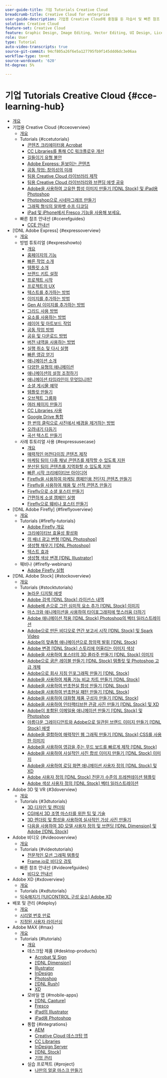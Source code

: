```yaml
---
user-guide-title: 기업 Tutorials Creative Cloud
breadcrumb-title: Creative Cloud for enterprise
user-guide-description: 기업용 Creative Cloud에 중점을 둔 자습서 및 빠른 참조 안내서 보기
solution: Creative Cloud
feature-set: Creative Cloud
feature: Graphic Design, Image Editing, Vector Editing, UI Design, Licensable Assets, Gen AI, Video Editing, 3D
role: User
type: Tutorial
auto-video-transcripts: true
source-git-commit: 94cf805a26f6e5a127795fb9f145ddd6dc3e06aa
workflow-type: tm+mt
source-wordcount: '620'
ht-degree: 5%

---
```



# 기업 Tutorials Creative Cloud {#cce-learning-hub}

+ [개요](overview.md)
+ 기업용 Creative Cloud {#cceoverview}
   + [개요](cce/overview-cce.md)
   + Tutorials {#ccetutorials}
      + [콘텐츠 크리에이터용 Acrobat](cce/acrobat-content-creators.md)
      + [CC Libraries를 통해 CC 워크플로우 개선](cce/cc-workflows-cc-libraries.md)
      + [길들이기 유형 불안](cce/taming-type-anxiety.md)
      + [Adobe Express: 돋보이는 콘텐츠](cce/adobe-express-content-that-stands-out.md)
      + [공동 작업: 창의성의 미래](cce/collaboration-the-future-of-creativity.md)
      + [팀용 Creative Cloud 라이브러리 제작](cce/ccteamlibraries.md)
      + [팀용 Creative Cloud 라이브러리와 브랜딩 에셋 공유](cce/sharecclibraries.md)
      + [Adobe을 사용하여 고유한 합성 이미지 만들기 [!DNL Stock] 및 iPad용 Photoshop](cce/compositepsipad.md)
      + [Photoshop으로 시네마그래프 만들기](cce/cinemagraphps.md)
      + [그래픽 형식의 알파벳 수프 디코딩](cce/alphabetsoup.md)
      + [iPad 및 iPhone에서 Fresco 기능을 사용해 보세요.](cce/frescoworkshop.md)
   + 빠른 참조 안내선 {#ccerefguides}
      + [CCE 안내선](quick-reference/overview-ref.md)
+ [!DNL Adobe Express] {#expressoverview}
   + [개요](express/overview-express.md)
   + 방법 튜토리얼 {#expresshowto}
      + [개요](express/overview-express-how-to.md)
      + [홈페이지의 기능](express/get-started.md)
      + [빠른 작업 소개](express/quick-actions.md)
      + [템플릿 소개](express/introduction-templates.md)
      + [브랜드 키트 설정](express/brand.md)
      + [프로젝트 시작](express/new-project.md)
      + [프로젝트의 UX](express/workspace.md)
      + [텍스트를 추가하는 방법](express/text-effects.md)
      + [이미지를 추가하는 방법](express/image-effects.md)
      + [Gen AI 이미지를 추가하는 방법](express/add-gen-ai-image.md)
      + [그리드 사용 방법](express/grids.md)
      + [요소를 사용하는 방법](express/add-design-assets.md)
      + [레이어 및 아트보드 작업](express/layers.md)
      + [공동 작업 방법](express/collaborate.md)
      + [공유 및 다운로드 방법](express/share.md)
      + [버전 내역을 사용하는 방법](express/version-history.md)
      + [실행 취소 및 다시 실행](express/undo-redo.md)
      + [빠른 영감 얻기](express/get-inspiration.md)
      + [애니메이션 소개](express/intro-animation.md)
      + [다양한 유형의 애니메이션](express/different-types-animation.md)
      + [애니메이션의 설정 조정하기](express/tweak-animation.md)
      + [애니메이션 타임라인이 무엇입니까?](express/animation-timeline.md)
      + [소셜 게시물 예약](express/schedule.md)
      + [템플릿 만들기](express/create-templates.md)
      + [오브젝트 그룹화](express/group-objects.md)
      + [여러 페이지 만들기](express/multiple-pages.md)
      + [CC Libraries 사용](express/cc-libraries.md)
      + [Google Drive 통합](express/google-drive.md)
      + [한 번의 클릭으로 사진에서 배경을 제거하는 방법](express/remove-background.md)
      + [오려내기 다듬기](express/refine-cutout.md)
      + [곡선 텍스트 만들기](express/create-curved-text.md)
   + 사례 튜토리얼 사용 {#expressusecase}
      + [개요](express/overview-express-use-case-tutorials.md)
      + [매력적인 머천다이징 콘텐츠 제작](express/compelling-merchandise.md)
      + [마케팅 팀이 다중 채널 콘텐츠를 제작할 수 있도록 지원](express/multi-channel-marketing-content.md)
      + [분산된 팀이 콘텐츠를 지역화할 수 있도록 지원](express/localized-marketing-content.md)
      + [빠른 시작 크리에이티브 아이디어](express/jumpstart-ideation.md)
      + [Firefly을 사용하여 마케팅 캠페인용 전단지 콘텐츠 만들기](express/create-local-marketing.md)
      + [Firefly을 사용하여 채용 및 선적 콘텐츠 만들기](express/create-on-boarding.md)
      + [Firefly으로 소셜 포스터 만들기](express/create-social-posters.md)
      + [간편하게 소셜 캠페인 실행](express/create-blog-graphics.md)
      + [Firefly으로 웨비나 포스터 만들기](express/create-webinar-poster.md)
+ [!DNL Adobe Firefly] {#fireflyoverview}
   + [개요](firefly/overview-firefly.md)
   + Tutorials {#firefly-tutorials}
      + [Adobe Firefly 개요](firefly/overview-of-firefly.md)
      + [크리에이티브 효율성 활성화](firefly/enable-creative-efficiency.md)
      + [의 배너 광고 변형 [!DNL Photoshop]](firefly/web-banner-ad.md)
      + [생성형 채우기 [!DNL Photoshop]](firefly/generative-fill.md)
      + [텍스트 효과](firefly/text-effects.md)
      + [생성형 색상 변경 [!DNL Illustrator]](firefly/generative-recolor.md)
   + 웨비나 {#firefly-webinars}
      + [Adobe Firefly 실험](firefly/webinar-experimenting.md)
+ [!DNL Adobe Stock] {#stockoverview}
   + [개요](stock/overview-stock.md)
   + Tutorials {#stocktutorials}
      + [놀라운 디지털 에셋](stock/stunning-digital-assets.md)
      + [Adobe 검색 [!DNL Stock] 라이선스 내역](stock/searchstock.md)
      + [Adobe에 손으로 그린 심미적 요소 추가 [!DNL Stock] 이미지](stock/handdrawn.md)
      + [마스크와 애니메이션을 사용하여 타이포그래피에 멋스러움 더하기](stock/flairtypography.md)
      + [Adobe 애니메이션 적용 [!DNL Stock] Photoshop의 벡터 일러스트레이션](stock/animatevector.md)
      + [Adobe으로 만든 비디오로 연간 보고서 시작 [!DNL Stock] 및 Spark Video](stock/annualreport.md)
      + [Adobe의 맞춤형 애니메이션으로 창의력 발휘 [!DNL Stock]](stock/customanimations.md)
      + [Adobe 변경 [!DNL Stock] 스토리에 어울리는 이미지 색상](stock/changecolors.md)
      + [Adobe을 사용하여 포스터의 3D 콜라주 만들기 [!DNL Stock] 이미지](stock/collage.md)
      + [Adobe으로 굵은 레이블 만들기 [!DNL Stock] 템플릿 및 Photoshop 고급 개체](stock/boldlabel.md)
      + [Adobe으로 회사 지침 인포그래픽 만들기 [!DNL Stock]](stock/infographic.md)
      + [Adobe을 사용하여 제품 기능 비교 차트 만들기 [!DNL Stock]](stock/featurecomparison.md)
      + [Adobe을 사용하여 반초현실 합성 만들기 [!DNL Stock]](stock/surrealcomposite.md)
      + [Adobe을 사용하여 반초현실 패턴 만들기 [!DNL Stock]](stock/surrealpattern.md)
      + [Adobe을 사용하여 대화형 제품 구성자 만들기 [!DNL Stock]](stock/productconfigurator.md)
      + [Adobe을 사용하여 인터랙티브한 관광 사진 만들기 [!DNL Stock] 및 XD](stock/interactivetourismphoto.md)
      + [Adobe이 포함된 이메일용 애니메이션 만들기 [!DNL Stock] 및 Photoshop](stock/animationemail.md)
      + [아름다운 그레이디언트와 Adobe으로 일관된 브랜드 이미지 만들기 [!DNL Stock] 에셋](stock/brandgradients.md)
      + [Adobe을 결합하여 매력적인 웹 그래픽 만들기 [!DNL Stock] CSS를 사용한 이미지](stock/webgraphics.md)
      + [Adobe을 사용하여 영감을 주는 무드 보드를 빠르게 제작 [!DNL Stock]](stock/moodboard.md)
      + [Adobe을 사용하여 사실적인 사진 합성 이미지 만들기 [!DNL Stock] 이미지](stock/realisticcomposite.md)
      + [Adobe을 사용하여 로딩 화면 애니메이션 사용자 정의 [!DNL Stock] 및 XD](stock/loadingscreen.md)
      + [Adobe 사용자 정의 [!DNL Stock] 전문가 수준의 프레젠테이션 템플릿](stock/presentationtemplate.md)
      + [Adobe 색상 사용자 정의 [!DNL Stock] 벡터 일러스트레이션](stock/customizecolors.md)
+ Adobe 3D 및 VR {#3doverview}
   + [개요](3di/overview-3di.md)
   + Tutorials {#3dtutorials}
      + [3D 디자인 및 렌더링](3di/substance-3d-stager.md)
      + [CGI에서 3D 조명 마스터를 위한 팁 및 기술](3di/mastering3dlighting.md)
      + [3D 렌더링 및 합성을 사용하여 실사적인 가상 사진 만들기](3di/photorealistic.md)
      + [다음을 사용하여 3D 모델 사용자 정의 및 브랜딩 [!DNL Dimension] 및 Adobe [!DNL Stock]](3di/3ddimensionstock.md)
+ Adobe 비디오 {#videooverview}
   + [개요](dva/overview-dva.md)
   + Tutorials {#videotutorials}
      + [전문적인 모션 그래픽 템플릿](dva/motion-graphics-templates.md)
      + [Frame.io로 비디오 검토](dva/video-review-frame-io.md)
   + 빠른 참조 안내선 {#videorefguides}
      + [비디오 안내선](dva/overview-dva-ref.md)
+ Adobe XD {#xdoverview}
   + [개요](xd/overview-xd.md)
   + Tutorials {#xdtutorials}
   + [익숙해지기 [!UICONTROL 구성 요소] Adobe XD](xd/components.md)
+ 배포 및 관리 {#deploy}
   + [개요](deploy/overview-deploy.md)
   + [시리얼 번호 만료](deploy/cceserial.md)
   + [지정된 사용자 라이선싱](deploy/nameduserlicensing.md)
+ Adobe MAX {#max}
   + [개요](max/overview-max.md)
   + Tutorials {#tutorials}
      + [개요](max/maxtutorials.md)
      + 데스크탑 제품 {#desktop-products}
         + [Acrobat 및 Sign](max/acrobat-sign.md)
         + [[!DNL Dimension]](max/dimension.md)
         + [Illustrator](max/illustrator.md)
         + [InDesign](max/indesign.md)
         + [Photoshop](max/photoshop.md)
         + [[!DNL Rush]](max/rush.md)
         + [XD](max/xd.md)
      + 모바일 앱 {#mobile-apps}
         + [[!DNL Capture]](max/capture.md)
         + [Fresco](max/fresco.md)
         + [iPad의 Illustrator](max/illustratoripad.md)
         + [iPad용 Photoshop](max/photoshopipad.md)
      + 통합 {#integrations}
         + [AEM](max/aem.md)
         + [Creative Cloud 데스크탑 앱](max/creativeclouddesktopapp.md)
         + [CC Libraries](max/cclibraries.md)
         + [InDesign Server](max/indesignserver.md)
         + [[!DNL Stock]](max/stock.md)
         + [기업 관리](max/enterprise.md)
      + 실습 프로젝트 {#project}
         + [나만의 얼굴 마스크 만들기](max/handsonproject.md)